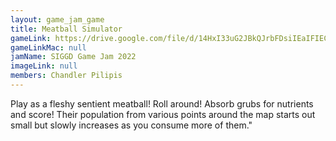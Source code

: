 ```yaml
---
layout: game_jam_game
title: Meatball Simulator
gameLink: https://drive.google.com/file/d/14HxI33uG2JBkQJrbFDsiIEaIFIECLJOG/view?usp=sharing
gameLinkMac: null
jamName: SIGGD Game Jam 2022
imageLink: null
members: Chandler Pilipis
---
```

<!--Put description here:-->
Play as a fleshy sentient meatball! Roll around! Absorb grubs for nutrients and score! Their population from various points around the map starts out small but slowly increases as you consume more of them."